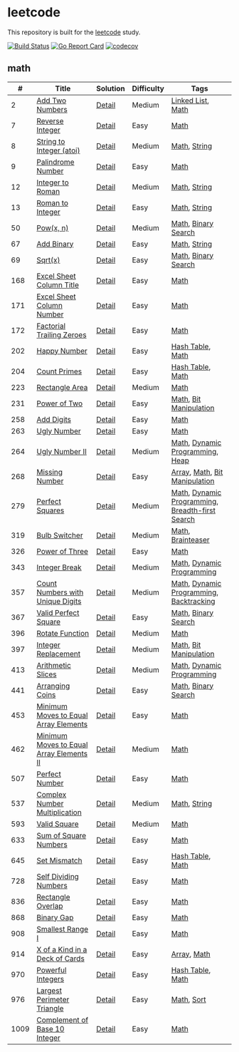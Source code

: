 # leetcode
This repository is built for the [leetcode](https://leetcode.com) study.

[![Build Status](https://travis-ci.org/ZacharyChang/leetcode.svg?branch=master)](https://travis-ci.org/ZacharyChang/leetcode)
[![Go Report Card](https://goreportcard.com/badge/github.com/ZacharyChang/leetcode)](https://goreportcard.com/report/github.com/ZacharyChang/leetcode)
[![codecov](https://codecov.io/gh/ZacharyChang/leetcode/branch/master/graph/badge.svg)](https://codecov.io/gh/ZacharyChang/leetcode)

## math

|#|Title|Solution|Difficulty|Tags|
|-|-----|--------|----------|----|
|2|[Add Two Numbers](https://leetcode.com/problems/add-two-numbers)|[Detail](https://github.com/ZacharyChang/leetcode/tree/master/002.add-two-numbers)|Medium|[Linked List], [Math]
|7|[Reverse Integer](https://leetcode.com/problems/reverse-integer)|[Detail](https://github.com/ZacharyChang/leetcode/tree/master/007.reverse-integer)|Easy|[Math]
|8|[String to Integer (atoi)](https://leetcode.com/problems/string-to-integer-atoi)|[Detail](https://github.com/ZacharyChang/leetcode/tree/master/008.string-to-integer-atoi)|Medium|[Math], [String]
|9|[Palindrome Number](https://leetcode.com/problems/palindrome-number)|[Detail](https://github.com/ZacharyChang/leetcode/tree/master/009.palindrome-number)|Easy|[Math]
|12|[Integer to Roman](https://leetcode.com/problems/integer-to-roman)|[Detail](https://github.com/ZacharyChang/leetcode/tree/master/012.integer-to-roman)|Medium|[Math], [String]
|13|[Roman to Integer](https://leetcode.com/problems/roman-to-integer)|[Detail](https://github.com/ZacharyChang/leetcode/tree/master/013.roman-to-integer)|Easy|[Math], [String]
|50|[Pow(x, n)](https://leetcode.com/problems/powx-n)|[Detail](https://github.com/ZacharyChang/leetcode/tree/master/050.powx-n)|Medium|[Math], [Binary Search]
|67|[Add Binary](https://leetcode.com/problems/add-binary)|[Detail](https://github.com/ZacharyChang/leetcode/tree/master/067.add-binary)|Easy|[Math], [String]
|69|[Sqrt(x)](https://leetcode.com/problems/sqrtx)|[Detail](https://github.com/ZacharyChang/leetcode/tree/master/069.sqrtx)|Easy|[Math], [Binary Search]
|168|[Excel Sheet Column Title](https://leetcode.com/problems/excel-sheet-column-title)|[Detail](https://github.com/ZacharyChang/leetcode/tree/master/168.excel-sheet-column-title)|Easy|[Math]
|171|[Excel Sheet Column Number](https://leetcode.com/problems/excel-sheet-column-number)|[Detail](https://github.com/ZacharyChang/leetcode/tree/master/171.excel-sheet-column-number)|Easy|[Math]
|172|[Factorial Trailing Zeroes](https://leetcode.com/problems/factorial-trailing-zeroes)|[Detail](https://github.com/ZacharyChang/leetcode/tree/master/172.factorial-trailing-zeroes)|Easy|[Math]
|202|[Happy Number](https://leetcode.com/problems/happy-number)|[Detail](https://github.com/ZacharyChang/leetcode/tree/master/202.happy-number)|Easy|[Hash Table], [Math]
|204|[Count Primes](https://leetcode.com/problems/count-primes)|[Detail](https://github.com/ZacharyChang/leetcode/tree/master/204.count-primes)|Easy|[Hash Table], [Math]
|223|[Rectangle Area](https://leetcode.com/problems/rectangle-area)|[Detail](https://github.com/ZacharyChang/leetcode/tree/master/223.rectangle-area)|Medium|[Math]
|231|[Power of Two](https://leetcode.com/problems/power-of-two)|[Detail](https://github.com/ZacharyChang/leetcode/tree/master/231.power-of-two)|Easy|[Math], [Bit Manipulation]
|258|[Add Digits](https://leetcode.com/problems/add-digits)|[Detail](https://github.com/ZacharyChang/leetcode/tree/master/258.add-digits)|Easy|[Math]
|263|[Ugly Number](https://leetcode.com/problems/ugly-number)|[Detail](https://github.com/ZacharyChang/leetcode/tree/master/263.ugly-number)|Easy|[Math]
|264|[Ugly Number II](https://leetcode.com/problems/ugly-number-ii)|[Detail](https://github.com/ZacharyChang/leetcode/tree/master/264.ugly-number-ii)|Medium|[Math], [Dynamic Programming], [Heap]
|268|[Missing Number](https://leetcode.com/problems/missing-number)|[Detail](https://github.com/ZacharyChang/leetcode/tree/master/268.missing-number)|Easy|[Array], [Math], [Bit Manipulation]
|279|[Perfect Squares](https://leetcode.com/problems/perfect-squares)|[Detail](https://github.com/ZacharyChang/leetcode/tree/master/279.perfect-squares)|Medium|[Math], [Dynamic Programming], [Breadth-first Search]
|319|[Bulb Switcher](https://leetcode.com/problems/bulb-switcher)|[Detail](https://github.com/ZacharyChang/leetcode/tree/master/319.bulb-switcher)|Medium|[Math], [Brainteaser]
|326|[Power of Three](https://leetcode.com/problems/power-of-three)|[Detail](https://github.com/ZacharyChang/leetcode/tree/master/326.power-of-three)|Easy|[Math]
|343|[Integer Break](https://leetcode.com/problems/integer-break)|[Detail](https://github.com/ZacharyChang/leetcode/tree/master/343.integer-break)|Medium|[Math], [Dynamic Programming]
|357|[Count Numbers with Unique Digits](https://leetcode.com/problems/count-numbers-with-unique-digits)|[Detail](https://github.com/ZacharyChang/leetcode/tree/master/357.count-numbers-with-unique-digits)|Medium|[Math], [Dynamic Programming], [Backtracking]
|367|[Valid Perfect Square](https://leetcode.com/problems/valid-perfect-square)|[Detail](https://github.com/ZacharyChang/leetcode/tree/master/367.valid-perfect-square)|Easy|[Math], [Binary Search]
|396|[Rotate Function](https://leetcode.com/problems/rotate-function)|[Detail](https://github.com/ZacharyChang/leetcode/tree/master/396.rotate-function)|Medium|[Math]
|397|[Integer Replacement](https://leetcode.com/problems/integer-replacement)|[Detail](https://github.com/ZacharyChang/leetcode/tree/master/397.integer-replacement)|Medium|[Math], [Bit Manipulation]
|413|[Arithmetic Slices](https://leetcode.com/problems/arithmetic-slices)|[Detail](https://github.com/ZacharyChang/leetcode/tree/master/413.arithmetic-slices)|Medium|[Math], [Dynamic Programming]
|441|[Arranging Coins](https://leetcode.com/problems/arranging-coins)|[Detail](https://github.com/ZacharyChang/leetcode/tree/master/441.arranging-coins)|Easy|[Math], [Binary Search]
|453|[Minimum Moves to Equal Array Elements](https://leetcode.com/problems/minimum-moves-to-equal-array-elements)|[Detail](https://github.com/ZacharyChang/leetcode/tree/master/453.minimum-moves-to-equal-array-elements)|Easy|[Math]
|462|[Minimum Moves to Equal Array Elements II](https://leetcode.com/problems/minimum-moves-to-equal-array-elements-ii)|[Detail](https://github.com/ZacharyChang/leetcode/tree/master/462.minimum-moves-to-equal-array-elements-ii)|Medium|[Math]
|507|[Perfect Number](https://leetcode.com/problems/perfect-number)|[Detail](https://github.com/ZacharyChang/leetcode/tree/master/507.perfect-number)|Easy|[Math]
|537|[Complex Number Multiplication](https://leetcode.com/problems/complex-number-multiplication)|[Detail](https://github.com/ZacharyChang/leetcode/tree/master/537.complex-number-multiplication)|Medium|[Math], [String]
|593|[Valid Square](https://leetcode.com/problems/valid-square)|[Detail](https://github.com/ZacharyChang/leetcode/tree/master/593.valid-square)|Medium|[Math]
|633|[Sum of Square Numbers](https://leetcode.com/problems/sum-of-square-numbers)|[Detail](https://github.com/ZacharyChang/leetcode/tree/master/633.sum-of-square-numbers)|Easy|[Math]
|645|[Set Mismatch](https://leetcode.com/problems/set-mismatch)|[Detail](https://github.com/ZacharyChang/leetcode/tree/master/645.set-mismatch)|Easy|[Hash Table], [Math]
|728|[Self Dividing Numbers](https://leetcode.com/problems/self-dividing-numbers)|[Detail](https://github.com/ZacharyChang/leetcode/tree/master/728.self-dividing-numbers)|Easy|[Math]
|836|[Rectangle Overlap](https://leetcode.com/problems/rectangle-overlap)|[Detail](https://github.com/ZacharyChang/leetcode/tree/master/836.rectangle-overlap)|Easy|[Math]
|868|[Binary Gap](https://leetcode.com/problems/binary-gap)|[Detail](https://github.com/ZacharyChang/leetcode/tree/master/868.binary-gap)|Easy|[Math]
|908|[Smallest Range I](https://leetcode.com/problems/smallest-range-i)|[Detail](https://github.com/ZacharyChang/leetcode/tree/master/908.smallest-range-i)|Easy|[Math]
|914|[X of a Kind in a Deck of Cards](https://leetcode.com/problems/x-of-a-kind-in-a-deck-of-cards)|[Detail](https://github.com/ZacharyChang/leetcode/tree/master/914.x-of-a-kind-in-a-deck-of-cards)|Easy|[Array], [Math]
|970|[Powerful Integers](https://leetcode.com/problems/powerful-integers)|[Detail](https://github.com/ZacharyChang/leetcode/tree/master/970.powerful-integers)|Easy|[Hash Table], [Math]
|976|[Largest Perimeter Triangle](https://leetcode.com/problems/largest-perimeter-triangle)|[Detail](https://github.com/ZacharyChang/leetcode/tree/master/976.largest-perimeter-triangle)|Easy|[Math], [Sort]
|1009|[Complement of Base 10 Integer](https://leetcode.com/problems/complement-of-base-10-integer)|[Detail](https://github.com/ZacharyChang/leetcode/tree/master/1009.complement-of-base-10-integer)|Easy|[Math]


[Array]: https://github.com/ZacharyChang/leetcode/tree/master/tags/array.md
[Hash Table]: https://github.com/ZacharyChang/leetcode/tree/master/tags/hash-table.md
[Linked List]: https://github.com/ZacharyChang/leetcode/tree/master/tags/linked-list.md
[Math]: https://github.com/ZacharyChang/leetcode/tree/master/tags/math.md
[Two Pointers]: https://github.com/ZacharyChang/leetcode/tree/master/tags/two-pointers.md
[String]: https://github.com/ZacharyChang/leetcode/tree/master/tags/string.md
[Binary Search]: https://github.com/ZacharyChang/leetcode/tree/master/tags/binary-search.md
[Divide and Conquer]: https://github.com/ZacharyChang/leetcode/tree/master/tags/divide-and-conquer.md
[Dynamic Programming]: https://github.com/ZacharyChang/leetcode/tree/master/tags/dynamic-programming.md
[Backtracking]: https://github.com/ZacharyChang/leetcode/tree/master/tags/backtracking.md
[Stack]: https://github.com/ZacharyChang/leetcode/tree/master/tags/stack.md
[Heap]: https://github.com/ZacharyChang/leetcode/tree/master/tags/heap.md
[Greedy]: https://github.com/ZacharyChang/leetcode/tree/master/tags/greedy.md
[Sort]: https://github.com/ZacharyChang/leetcode/tree/master/tags/sort.md
[Bit Manipulation]: https://github.com/ZacharyChang/leetcode/tree/master/tags/bit-manipulation.md
[Tree]: https://github.com/ZacharyChang/leetcode/tree/master/tags/tree.md
[Depth-first Search]: https://github.com/ZacharyChang/leetcode/tree/master/tags/depth-first-search.md
[Breadth-first Search]: https://github.com/ZacharyChang/leetcode/tree/master/tags/breadth-first-search.md
[Union Find]: https://github.com/ZacharyChang/leetcode/tree/master/tags/union-find.md
[Graph]: https://github.com/ZacharyChang/leetcode/tree/master/tags/graph.md
[Design]: https://github.com/ZacharyChang/leetcode/tree/master/tags/design.md
[Topological Sort]: https://github.com/ZacharyChang/leetcode/tree/master/tags/topological-sort.md
[Trie]: https://github.com/ZacharyChang/leetcode/tree/master/tags/trie.md
[Binary Indexed Tree]: https://github.com/ZacharyChang/leetcode/tree/master/tags/binary-indexed-tree.md
[Segment Tree]: https://github.com/ZacharyChang/leetcode/tree/master/tags/segment-tree.md
[Binary Search Tree]: https://github.com/ZacharyChang/leetcode/tree/master/tags/binary-search-tree.md
[Recursion]: https://github.com/ZacharyChang/leetcode/tree/master/tags/recursion.md
[Brainteaser]: https://github.com/ZacharyChang/leetcode/tree/master/tags/brainteaser.md
[Memoization]: https://github.com/ZacharyChang/leetcode/tree/master/tags/memoization.md
[Queue]: https://github.com/ZacharyChang/leetcode/tree/master/tags/queue.md
[Minimax]: https://github.com/ZacharyChang/leetcode/tree/master/tags/minimax.md
[Reservoir Sampling]: https://github.com/ZacharyChang/leetcode/tree/master/tags/reservoir-sampling.md
[Ordered Map]: https://github.com/ZacharyChang/leetcode/tree/master/tags/ordered-map.md
[Geometry]: https://github.com/ZacharyChang/leetcode/tree/master/tags/geometry.md
[Random]: https://github.com/ZacharyChang/leetcode/tree/master/tags/random.md
[Rejection Sampling]: https://github.com/ZacharyChang/leetcode/tree/master/tags/rejection-sampling.md
[Sliding Window]: https://github.com/ZacharyChang/leetcode/tree/master/tags/sliding-window.md
[Line Sweep]: https://github.com/ZacharyChang/leetcode/tree/master/tags/line-sweep.md
[Rolling Hash]: https://github.com/ZacharyChang/leetcode/tree/master/tags/rolling-hash.md
[Suffix Array]: https://github.com/ZacharyChang/leetcode/tree/master/tags/suffix-array.md

